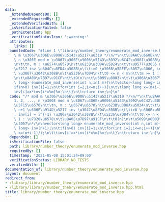 ```yaml
---
data:
  _extendedDependsOn: []
  _extendedRequiredBy: []
  _extendedVerifiedWith: []
  _isVerificationFailed: false
  _pathExtension: hpp
  _verificationStatusIcon: ':warning:'
  attributes:
    links: []
  bundledCode: "#line 1 \"library/number_theory/enumerate_mod_inverse.hpp\"\n/* mod\
    \ m \u3067\u306E\u9006\u5143\u5217\u6319 */\n/*\n\t\u8AAC\u660E\n\t\t1, 2, ...,\
    \ n \u306E mod m \u3067\u306E\u9006\u5143\u3092\u6C42\u3081\u308B\n\t\u5F15\u6570\
    \n\t\tn, m : \u6574\u6570\n\t\u623B\u308A\u5024\n\t\t\u9577\u3055 n+1 \u306E\u914D\
    \u5217 inv \u304C\u8FD4\u308B\n\t\ti>0 \u306B\u5BFE\u3057\u3066, inv[i] = i^{-1}\
    \ \u3067\u3042\u308B\n\t\u5236\u7D04\n\t\t0 <= n < m\n\t\tm >= 1 : \u7D20\u6570\
    \n\t\u8A08\u7B97\u91CF\n\t\tO(n)\n\t\u5099\u8003\n\t\t\u306A\u3057\n*/\n\nvector<long\
    \ long> enumerate_mod_inverse(int n,int m){\n\tvector<long long> inv(n+1);\n\t\
    if(n>0) inv[1]=1;\n\tfor(int i=2;i<=n;i++){\n\t\tlong long x=(m+i-1)/i;\n\t\t\
    inv[i]=x*inv[i*x%m]%m;\n\t}\n\treturn inv;\n}\n"
  code: "/* mod m \u3067\u306E\u9006\u5143\u5217\u6319 */\n/*\n\t\u8AAC\u660E\n\t\t\
    1, 2, ..., n \u306E mod m \u3067\u306E\u9006\u5143\u3092\u6C42\u3081\u308B\n\t\
    \u5F15\u6570\n\t\tn, m : \u6574\u6570\n\t\u623B\u308A\u5024\n\t\t\u9577\u3055\
    \ n+1 \u306E\u914D\u5217 inv \u304C\u8FD4\u308B\n\t\ti>0 \u306B\u5BFE\u3057\u3066\
    , inv[i] = i^{-1} \u3067\u3042\u308B\n\t\u5236\u7D04\n\t\t0 <= n < m\n\t\tm >=\
    \ 1 : \u7D20\u6570\n\t\u8A08\u7B97\u91CF\n\t\tO(n)\n\t\u5099\u8003\n\t\t\u306A\
    \u3057\n*/\n\nvector<long long> enumerate_mod_inverse(int n,int m){\n\tvector<long\
    \ long> inv(n+1);\n\tif(n>0) inv[1]=1;\n\tfor(int i=2;i<=n;i++){\n\t\tlong long\
    \ x=(m+i-1)/i;\n\t\tinv[i]=x*inv[i*x%m]%m;\n\t}\n\treturn inv;\n}\n"
  dependsOn: []
  isVerificationFile: false
  path: library/number_theory/enumerate_mod_inverse.hpp
  requiredBy: []
  timestamp: '2021-05-08 15:01:24+09:00'
  verificationStatus: LIBRARY_NO_TESTS
  verifiedWith: []
documentation_of: library/number_theory/enumerate_mod_inverse.hpp
layout: document
redirect_from:
- /library/library/number_theory/enumerate_mod_inverse.hpp
- /library/library/number_theory/enumerate_mod_inverse.hpp.html
title: library/number_theory/enumerate_mod_inverse.hpp
---
```


